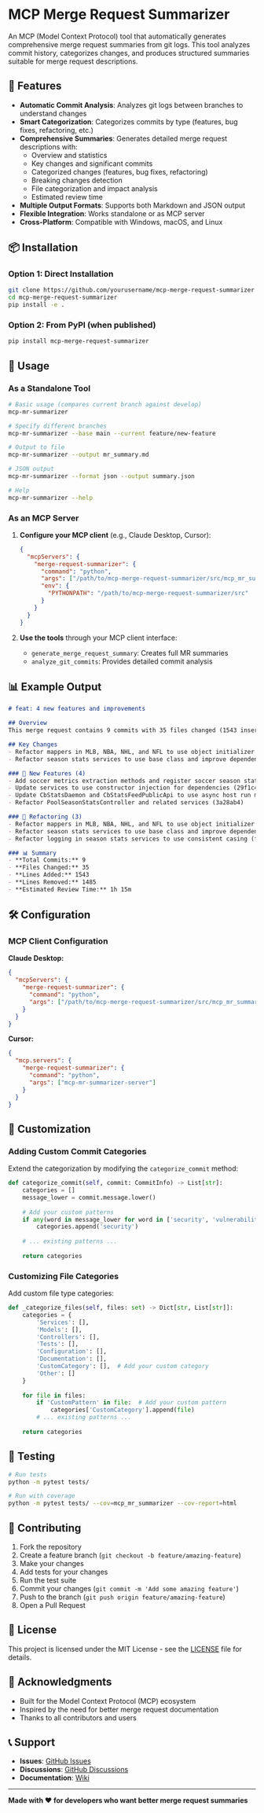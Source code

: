 # MCP Merge Request Summarizer

An MCP (Model Context Protocol) tool that automatically generates comprehensive merge request summaries from git logs. This tool analyzes commit history, categorizes changes, and produces structured summaries suitable for merge request descriptions.

## 🚀 Features

- **Automatic Commit Analysis**: Analyzes git logs between branches to understand changes
- **Smart Categorization**: Categorizes commits by type (features, bug fixes, refactoring, etc.)
- **Comprehensive Summaries**: Generates detailed merge request descriptions with:
  - Overview and statistics
  - Key changes and significant commits
  - Categorized changes (features, bug fixes, refactoring)
  - Breaking changes detection
  - File categorization and impact analysis
  - Estimated review time
- **Multiple Output Formats**: Supports both Markdown and JSON output
- **Flexible Integration**: Works standalone or as MCP server
- **Cross-Platform**: Compatible with Windows, macOS, and Linux

## 📦 Installation

### Option 1: Direct Installation
```bash
git clone https://github.com/yourusername/mcp-merge-request-summarizer.git
cd mcp-merge-request-summarizer
pip install -e .
```

### Option 2: From PyPI (when published)
```bash
pip install mcp-merge-request-summarizer
```

## 🔧 Usage

### As a Standalone Tool

```bash
# Basic usage (compares current branch against develop)
mcp-mr-summarizer

# Specify different branches
mcp-mr-summarizer --base main --current feature/new-feature

# Output to file
mcp-mr-summarizer --output mr_summary.md

# JSON output
mcp-mr-summarizer --format json --output summary.json

# Help
mcp-mr-summarizer --help
```

### As an MCP Server

1. **Configure your MCP client** (e.g., Claude Desktop, Cursor):
   ```json
   {
     "mcpServers": {
       "merge-request-summarizer": {
         "command": "python",
         "args": ["/path/to/mcp-merge-request-summarizer/src/mcp_mr_summarizer/server.py"],
         "env": {
           "PYTHONPATH": "/path/to/mcp-merge-request-summarizer/src"
         }
       }
     }
   }
   ```

2. **Use the tools** through your MCP client interface:
   - `generate_merge_request_summary`: Creates full MR summaries
   - `analyze_git_commits`: Provides detailed commit analysis

## 📊 Example Output

```markdown
# feat: 4 new features and improvements

## Overview
This merge request contains 9 commits with 35 files changed (1543 insertions, 1485 deletions).

## Key Changes
- Refactor mappers in MLB, NBA, NHL, and NFL to use object initializer syntax (bdf5d9c) - 3028 lines changed
- Refactor season stats services to use base class and improve dependency injection (30de323) - 1976 lines changed

### 🚀 New Features (4)
- Add soccer metrics extraction methods and register soccer season stats service (176930f)
- Update services to use constructor injection for dependencies (29f1c46)
- Update CbStatsDaemon and CbStatsFeedPublicApi to use async host run methods (22c1202)
- Refactor PoolSeasonStatsController and related services (3a28ab4)

### 🔧 Refactoring (3)
- Refactor mappers in MLB, NBA, NHL, and NFL to use object initializer syntax (bdf5d9c)
- Refactor season stats services to use base class and improve dependency injection (30de323)
- Refactor logging in season stats services to use consistent casing (fd7b8b9)

### 📊 Summary
- **Total Commits:** 9
- **Files Changed:** 35
- **Lines Added:** 1543
- **Lines Removed:** 1485
- **Estimated Review Time:** 1h 15m
```

## 🛠️ Configuration

### MCP Client Configuration

**Claude Desktop:**
```json
{
  "mcpServers": {
    "merge-request-summarizer": {
      "command": "python",
      "args": ["/path/to/mcp-merge-request-summarizer/src/mcp_mr_summarizer/server.py"]
    }
  }
}
```

**Cursor:**
```json
{
  "mcp.servers": {
    "merge-request-summarizer": {
      "command": "python",
      "args": ["mcp-mr-summarizer-server"]
    }
  }
}
```

## 🎯 Customization

### Adding Custom Commit Categories

Extend the categorization by modifying the `categorize_commit` method:

```python
def categorize_commit(self, commit: CommitInfo) -> List[str]:
    categories = []
    message_lower = commit.message.lower()
    
    # Add your custom patterns
    if any(word in message_lower for word in ['security', 'vulnerability']):
        categories.append('security')
    
    # ... existing patterns ...
    
    return categories
```

### Customizing File Categories

Add custom file type categories:

```python
def _categorize_files(self, files: set) -> Dict[str, List[str]]:
    categories = {
        'Services': [],
        'Models': [],
        'Controllers': [],
        'Tests': [],
        'Configuration': [],
        'Documentation': [],
        'CustomCategory': [],  # Add your custom category
        'Other': []
    }
    
    for file in files:
        if 'CustomPattern' in file:  # Add your custom pattern
            categories['CustomCategory'].append(file)
        # ... existing patterns ...
    
    return categories
```

## 🧪 Testing

```bash
# Run tests
python -m pytest tests/

# Run with coverage
python -m pytest tests/ --cov=mcp_mr_summarizer --cov-report=html
```

## 🤝 Contributing

1. Fork the repository
2. Create a feature branch (`git checkout -b feature/amazing-feature`)
3. Make your changes
4. Add tests for your changes
5. Run the test suite
6. Commit your changes (`git commit -m 'Add some amazing feature'`)
7. Push to the branch (`git push origin feature/amazing-feature`)
8. Open a Pull Request

## 📝 License

This project is licensed under the MIT License - see the [LICENSE](LICENSE) file for details.

## 🙏 Acknowledgments

- Built for the Model Context Protocol (MCP) ecosystem
- Inspired by the need for better merge request documentation
- Thanks to all contributors and users

## 📞 Support

- **Issues**: [GitHub Issues](https://github.com/yourusername/mcp-merge-request-summarizer/issues)
- **Discussions**: [GitHub Discussions](https://github.com/yourusername/mcp-merge-request-summarizer/discussions)
- **Documentation**: [Wiki](https://github.com/yourusername/mcp-merge-request-summarizer/wiki)

---

**Made with ❤️ for developers who want better merge request summaries**

